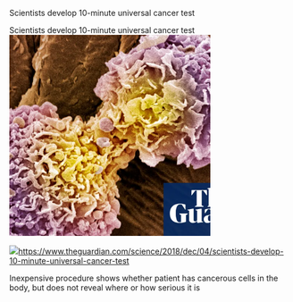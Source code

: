 Scientists develop 10-minute universal cancer test

Scientists develop 10-minute universal cancer test
![](../_resources/821a4a0208cca591e3bfd2c79e9a7810.png)

![](../_resources/46bd2faa1ab438684a6d4528a655a8bd.png)https://www.theguardian.com/science/2018/dec/04/scientists-develop-10-minute-universal-cancer-test

Inexpensive procedure shows whether patient has cancerous cells in the body, but does not reveal where or how serious it is